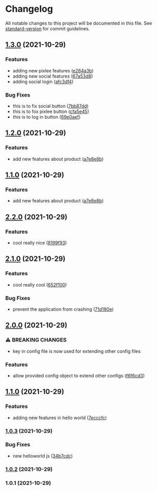 # Changelog

All notable changes to this project will be documented in this file. See [standard-version](https://github.com/conventional-changelog/standard-version) for commit guidelines.

## [1.3.0](https://github.com/Lughnizaid/automatic-commit/compare/v1.2.0...v1.3.0) (2021-10-29)


### Features

* adding new pixlee features ([e264a3b](https://github.com/Lughnizaid/automatic-commit/commit/e264a3b6b43a0bab48941de301c0326c1c0af913))
* adding new social features ([67a53d8](https://github.com/Lughnizaid/automatic-commit/commit/67a53d8607fd60ebf91b283328699d24fa1c44f1))
* adding social login ([afc3df4](https://github.com/Lughnizaid/automatic-commit/commit/afc3df4dfbad82b174d60b24553b63744b3d1738))


### Bug Fixes

* this is to fix social button ([7bb87dd](https://github.com/Lughnizaid/automatic-commit/commit/7bb87dd4bce81f0fcddddfba0dbf34868c90d0ab))
* this is to fox pixlee button ([cfa5e45](https://github.com/Lughnizaid/automatic-commit/commit/cfa5e45987b515c43113f6b7f4e0acfa51c3246c))
* this is to log in button ([69e0aef](https://github.com/Lughnizaid/automatic-commit/commit/69e0aef877047ca0b6f87dcf4ac3e8ae09390c5c))

## [1.2.0](https://github.com/Lughnizaid/automatic-commit/compare/v2.2.0...v1.2.0) (2021-10-29)


### Features

* add new features about product ([a7e8e8b](https://github.com/Lughnizaid/automatic-commit/commit/a7e8e8b8c5b5421ff95b40fb520ec1f52f082e58))

## [1.1.0](https://github.com/Lughnizaid/automatic-commit/compare/v2.2.0...v1.1.0) (2021-10-29)


### Features

* add new features about product ([a7e8e8b](https://github.com/Lughnizaid/automatic-commit/commit/a7e8e8b8c5b5421ff95b40fb520ec1f52f082e58))

## [2.2.0](https://github.com/Lughnizaid/automatic-commit/compare/v2.1.0...v2.2.0) (2021-10-29)


### Features

* cool really nice ([8199f93](https://github.com/Lughnizaid/automatic-commit/commit/8199f93ddc02715d051535b3eb62e2c9e67564e3))

## [2.1.0](https://github.com/Lughnizaid/automatic-commit/compare/v2.0.0...v2.1.0) (2021-10-29)


### Features

* cool really cool ([652f100](https://github.com/Lughnizaid/automatic-commit/commit/652f10033888b5eb174715f1c26ea0f214e3930d))


### Bug Fixes

* prevent the application from crashing ([71d180e](https://github.com/Lughnizaid/automatic-commit/commit/71d180e05d5017ef29e5e337ada534e8a35c11e0))

## [2.0.0](https://github.com/Lughnizaid/automatic-commit/compare/v1.1.0...v2.0.0) (2021-10-29)


### ⚠ BREAKING CHANGES

* key in config file is now used for extending other config files

### Features

* allow provided config object to extend other configs ([f6f6cd3](https://github.com/Lughnizaid/automatic-commit/commit/f6f6cd371cc875cf86719a5bb0af3b9873687047))

## [1.1.0](https://github.com/Lughnizaid/automatic-commit/compare/v1.0.3...v1.1.0) (2021-10-29)


### Features

* adding new features in hello world ([7ecccfc](https://github.com/Lughnizaid/automatic-commit/commit/7ecccfc36c99ebd72a9f1a37577f9c9e80c66956))

### [1.0.3](https://github.com/Lughnizaid/automatic-commit/compare/v1.0.2...v1.0.3) (2021-10-29)


### Bug Fixes

* new helloworld js ([34b7cdc](https://github.com/Lughnizaid/automatic-commit/commit/34b7cdca845dfb2fb577d67d4eece6e4c6e44747))

### [1.0.2](https://github.com/Lughnizaid/automatic-commit/compare/v1.0.1...v1.0.2) (2021-10-29)

### 1.0.1 (2021-10-29)
